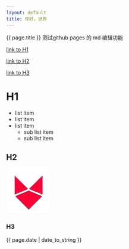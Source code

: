 ```yaml
---
layout: default
title: 你好，世界
---
```

{{ page.title }}
测试github pages 的 md 编辑功能

[link to H1](#h1)

[link to H2](#h2)

[link to H3](#h3)

# H1
-   list item
-   list item
-   list item
    -   sub list item
    -   sub list item


## H2
![image](images/fox_icon.png)

### H3

{{ page.date | date_to_string }}